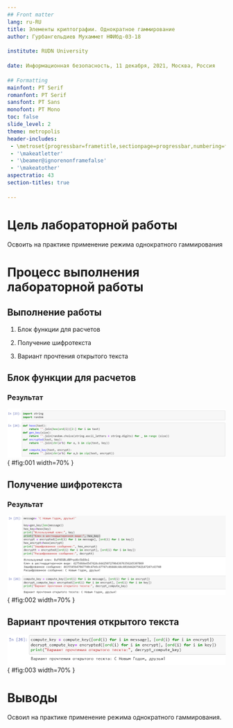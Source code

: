 ```yaml
---
## Front matter
lang: ru-RU
title: Элементы криптографии. Однократное гаммирование
author: Гурбангельдиев Мухаммет НФИбд-03-18

institute: RUDN University

date: Информационная безопасность, 11 декабря, 2021, Москва, Россия

## Formatting
mainfont: PT Serif
romanfont: PT Serif
sansfont: PT Sans
monofont: PT Mono
toc: false
slide_level: 2
theme: metropolis
header-includes:
 - \metroset{progressbar=frametitle,sectionpage=progressbar,numbering=fraction}
 - '\makeatletter'
 - '\beamer@ignorenonframefalse'
 - '\makeatother'
aspectratio: 43
section-titles: true

---
```


# Цель лабораторной работы

Освоить на практике применение режима однократного гаммирования

# Процесс выполнения лабораторной работы

## Выполнение работы

1. Блок функции для расчетов

2. Получение шифротекста

3. Вариант прочтения открытого текста


## Блок функции для расчетов

### Результат

![Блок функции для расчетов](https://github.com/Mukhammet/information-security/blob/master/lab07/picture/1.png?raw=true){ #fig:001 width=70% }


## Получение шифротекста

### Результат

![Получение шифротекста](https://github.com/Mukhammet/information-security/blob/master/lab07/picture/2.png?raw=true){ #fig:002 width=70% }

## Вариант прочтения открытого текста

![Прочтение открытого текста](https://github.com/Mukhammet/information-security/blob/master/lab07/picture/3.png?raw=true){ #fig:003 width=70% }


# Выводы

Освоил на практике применение режима однократного гаммирования.
